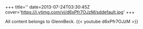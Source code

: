+++
title=''
date=2013-07-24T03:30:45Z
cover='https://i.ytimg.com/vi/d6xPfr7OJzM/sddefault.jpg'
+++

All content belongs to GlennBeck.
{{< youtube d6xPfr7OJzM >}}
